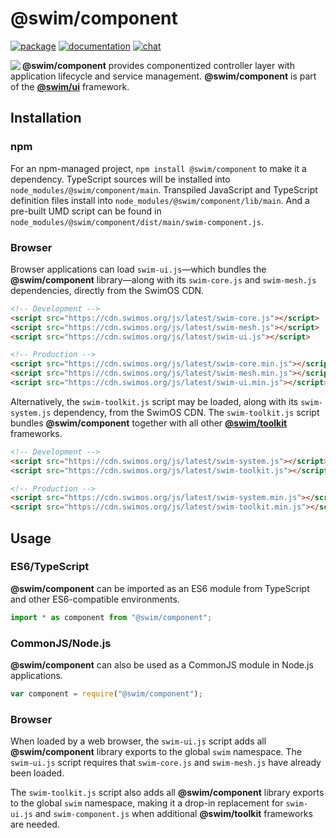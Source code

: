 # @swim/component

[![package](https://img.shields.io/npm/v/@swim/component.svg)](https://www.npmjs.com/package/@swim/component)
[![documentation](https://img.shields.io/badge/doc-TypeDoc-blue.svg)](https://docs.swimos.org/js/latest/modules/_swim_component.html)
[![chat](https://img.shields.io/badge/chat-Gitter-green.svg)](https://gitter.im/swimos/community)

<a href="https://www.swimos.org"><img src="https://docs.swimos.org/readme/marlin-blue.svg" align="left"></a>

**@swim/component** provides componentized controller layer with application
lifecycle and service management.  **@swim/component** is part of the
[**@swim/ui**](https://github.com/swimos/swim/tree/master/swim-toolkit-js/swim-ui-js/@swim/ui) framework.

## Installation

### npm

For an npm-managed project, `npm install @swim/component` to make it a dependency.
TypeScript sources will be installed into `node_modules/@swim/component/main`.
Transpiled JavaScript and TypeScript definition files install into
`node_modules/@swim/component/lib/main`.  And a pre-built UMD script can
be found in `node_modules/@swim/component/dist/main/swim-component.js`.

### Browser

Browser applications can load `swim-ui.js`—which bundles the **@swim/component**
library—along with its `swim-core.js` and `swim-mesh.js` dependencies, directly
from the SwimOS CDN.

```html
<!-- Development -->
<script src="https://cdn.swimos.org/js/latest/swim-core.js"></script>
<script src="https://cdn.swimos.org/js/latest/swim-mesh.js"></script>
<script src="https://cdn.swimos.org/js/latest/swim-ui.js"></script>

<!-- Production -->
<script src="https://cdn.swimos.org/js/latest/swim-core.min.js"></script>
<script src="https://cdn.swimos.org/js/latest/swim-mesh.min.js"></script>
<script src="https://cdn.swimos.org/js/latest/swim-ui.min.js"></script>
```

Alternatively, the `swim-toolkit.js` script may be loaded, along with its
`swim-system.js` dependency, from the SwimOS CDN.  The `swim-toolkit.js`
script bundles **@swim/component** together with all other
[**@swim/toolkit**](https://github.com/swimos/swim/tree/master/swim-toolkit-js/@swim/toolkit)
frameworks.

```html
<!-- Development -->
<script src="https://cdn.swimos.org/js/latest/swim-system.js"></script>
<script src="https://cdn.swimos.org/js/latest/swim-toolkit.js"></script>

<!-- Production -->
<script src="https://cdn.swimos.org/js/latest/swim-system.min.js"></script>
<script src="https://cdn.swimos.org/js/latest/swim-toolkit.min.js"></script>
```

## Usage

### ES6/TypeScript

**@swim/component** can be imported as an ES6 module from TypeScript and other
ES6-compatible environments.

```typescript
import * as component from "@swim/component";
```

### CommonJS/Node.js

**@swim/component** can also be used as a CommonJS module in Node.js applications.

```javascript
var component = require("@swim/component");
```

### Browser

When loaded by a web browser, the `swim-ui.js` script adds all
**@swim/component** library exports to the global `swim` namespace.
The `swim-ui.js` script requires that `swim-core.js` and `swim-mesh.js`
have already been loaded.

The `swim-toolkit.js` script also adds all **@swim/component** library
exports to the global `swim` namespace, making it a drop-in replacement for
`swim-ui.js` and `swim-component.js` when additional **@swim/toolkit** frameworks
are needed.
